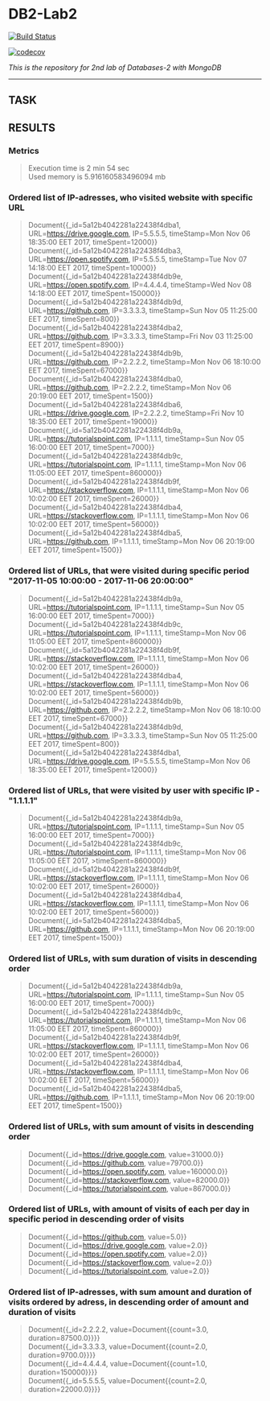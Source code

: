 # DB2-Lab2
[![Build Status](https://travis-ci.org/daryanekryach/DB2-Lab2.svg?branch=master)](https://travis-ci.org/daryanekryach/DB2-Lab2)

[![codecov](https://codecov.io/gh/daryanekryach/DB2-Lab2/branch/master/graph/badge.svg)](https://codecov.io/gh/daryanekryach/DB2-Lab2)

*This is the repository for 2nd lab of Databases-2 with MongoDB*

***

## TASK

## RESULTS
### Metrics
> Execution time is 2 min 54 sec<br/>Used memory is 5.916160583496094 mb

### Ordered list of  IP-adresses, who visited website with specific URL
>Document{{_id=5a12b4042281a22438f4dba1, URL=https://drive.google.com, IP=5.5.5.5, timeStamp=Mon Nov 06 18:35:00 EET 2017, timeSpent=12000}}<br>
>Document{{_id=5a12b4042281a22438f4dba3, URL=https://open.spotify.com, IP=5.5.5.5, timeStamp=Tue Nov 07 14:18:00 EET 2017, timeSpent=10000}}<br>
>Document{{_id=5a12b4042281a22438f4db9e, URL=https://open.spotify.com, IP=4.4.4.4, timeStamp=Wed Nov 08 14:18:00 EET 2017, timeSpent=150000}}<br>
>Document{{_id=5a12b4042281a22438f4db9d, URL=https://github.com, IP=3.3.3.3, timeStamp=Sun Nov 05 11:25:00 EET 2017, timeSpent=800}}<br>
>Document{{_id=5a12b4042281a22438f4dba2, URL=https://github.com, IP=3.3.3.3, timeStamp=Fri Nov 03 11:25:00 EET 2017, timeSpent=8900}}<br>
>Document{{_id=5a12b4042281a22438f4db9b, URL=https://github.com, IP=2.2.2.2, timeStamp=Mon Nov 06 18:10:00 EET 2017, timeSpent=67000}}<br>
>Document{{_id=5a12b4042281a22438f4dba0, URL=https://github.com, IP=2.2.2.2, timeStamp=Mon Nov 06 20:19:00 EET 2017, timeSpent=1500}}<br>
>Document{{_id=5a12b4042281a22438f4dba6, URL=https://drive.google.com, IP=2.2.2.2, timeStamp=Fri Nov 10 18:35:00 EET 2017, timeSpent=19000}}<br>
>Document{{_id=5a12b4042281a22438f4db9a, URL=https://tutorialspoint.com, IP=1.1.1.1, timeStamp=Sun Nov 05 16:00:00 EET 2017, timeSpent=7000}}<br>
>Document{{_id=5a12b4042281a22438f4db9c, URL=https://tutorialspoint.com, IP=1.1.1.1, timeStamp=Mon Nov 06 11:05:00 EET 2017, timeSpent=860000}}<br>
>Document{{_id=5a12b4042281a22438f4db9f, URL=https://stackoverflow.com, IP=1.1.1.1, timeStamp=Mon Nov 06 10:02:00 EET 2017, timeSpent=26000}}<br>
>Document{{_id=5a12b4042281a22438f4dba4, URL=https://stackoverflow.com, IP=1.1.1.1, timeStamp=Mon Nov 06 10:02:00 EET 2017, timeSpent=56000}}<br>
>Document{{_id=5a12b4042281a22438f4dba5, URL=https://github.com, IP=1.1.1.1, timeStamp=Mon Nov 06 20:19:00 EET 2017, timeSpent=1500}}
### Ordered list of  URLs, that were visited during specific period "2017-11-05 10:00:00 - 2017-11-06 20:00:00"
>Document{{_id=5a12b4042281a22438f4db9a, URL=https://tutorialspoint.com, IP=1.1.1.1, timeStamp=Sun Nov 05 16:00:00 EET 2017, timeSpent=7000}}<br>
>Document{{_id=5a12b4042281a22438f4db9c, URL=https://tutorialspoint.com, IP=1.1.1.1, timeStamp=Mon Nov 06 11:05:00 EET 2017, timeSpent=860000}}<br>
>Document{{_id=5a12b4042281a22438f4db9f, URL=https://stackoverflow.com, IP=1.1.1.1, timeStamp=Mon Nov 06 10:02:00 EET 2017, timeSpent=26000}}<br>
>Document{{_id=5a12b4042281a22438f4dba4, URL=https://stackoverflow.com, IP=1.1.1.1, timeStamp=Mon Nov 06 10:02:00 EET 2017, timeSpent=56000}}<br>
>Document{{_id=5a12b4042281a22438f4db9b, URL=https://github.com, IP=2.2.2.2, timeStamp=Mon Nov 06 18:10:00 EET 2017, timeSpent=67000}}<br>
>Document{{_id=5a12b4042281a22438f4db9d, URL=https://github.com, IP=3.3.3.3, timeStamp=Sun Nov 05 11:25:00 EET 2017, timeSpent=800}}<br>
>Document{{_id=5a12b4042281a22438f4dba1, URL=https://drive.google.com, IP=5.5.5.5, timeStamp=Mon Nov 06 18:35:00 EET 2017, timeSpent=12000}}<br>
### Ordered list of  URLs, that were visited by user with specific IP - "1.1.1.1"
>Document{{_id=5a12b4042281a22438f4db9a, URL=https://tutorialspoint.com, IP=1.1.1.1, timeStamp=Sun Nov 05 16:00:00 EET 2017, timeSpent=7000}}<br>
>Document{{_id=5a12b4042281a22438f4db9c, URL=https://tutorialspoint.com, IP=1.1.1.1, timeStamp=Mon Nov 06 11:05:00 EET 2017, >timeSpent=860000}}
>Document{{_id=5a12b4042281a22438f4db9f, URL=https://stackoverflow.com, IP=1.1.1.1, timeStamp=Mon Nov 06 10:02:00 EET 2017, timeSpent=26000}}<br>
>Document{{_id=5a12b4042281a22438f4dba4, URL=https://stackoverflow.com, IP=1.1.1.1, timeStamp=Mon Nov 06 10:02:00 EET 2017, timeSpent=56000}}<br>
>Document{{_id=5a12b4042281a22438f4dba5, URL=https://github.com, IP=1.1.1.1, timeStamp=Mon Nov 06 20:19:00 EET 2017, timeSpent=1500}}<br>
### Ordered list of URLs, with sum duration of visits in descending order
>Document{{_id=5a12b4042281a22438f4db9a, URL=https://tutorialspoint.com, IP=1.1.1.1, timeStamp=Sun Nov 05 16:00:00 EET 2017, timeSpent=7000}}<br>
>Document{{_id=5a12b4042281a22438f4db9c, URL=https://tutorialspoint.com, IP=1.1.1.1, timeStamp=Mon Nov 06 11:05:00 EET 2017, timeSpent=860000}}<br>
>Document{{_id=5a12b4042281a22438f4db9f, URL=https://stackoverflow.com, IP=1.1.1.1, timeStamp=Mon Nov 06 10:02:00 EET 2017, timeSpent=26000}}<br>
>Document{{_id=5a12b4042281a22438f4dba4, URL=https://stackoverflow.com, IP=1.1.1.1, timeStamp=Mon Nov 06 10:02:00 EET 2017, timeSpent=56000}}<br>
>Document{{_id=5a12b4042281a22438f4dba5, URL=https://github.com, IP=1.1.1.1, timeStamp=Mon Nov 06 20:19:00 EET 2017, timeSpent=1500}}
### Ordered list of URLs, with sum amount of visits in descending order
>Document{{_id=https://drive.google.com, value=31000.0}}<br>
>Document{{_id=https://github.com, value=79700.0}}<br>
>Document{{_id=https://open.spotify.com, value=160000.0}}<br>
>Document{{_id=https://stackoverflow.com, value=82000.0}}<br>
>Document{{_id=https://tutorialspoint.com, value=867000.0}}<br>
### Ordered list of URLs, with amount of visits of each per day in specific period in descending order of visits
>Document{{_id=https://github.com, value=5.0}}<br>
>Document{{_id=https://drive.google.com, value=2.0}}<br>
>Document{{_id=https://open.spotify.com, value=2.0}}<br>
>Document{{_id=https://stackoverflow.com, value=2.0}}<br>
>Document{{_id=https://tutorialspoint.com, value=2.0}}<br>
### Ordered list of IP-adresses, with sum amount and duration of visits ordered by adress, in descending order of amount and duration of visits
>Document{{_id=2.2.2.2, value=Document{{count=3.0, duration=87500.0}}}}<br>
>Document{{_id=3.3.3.3, value=Document{{count=2.0, duration=9700.0}}}}<br>
>Document{{_id=4.4.4.4, value=Document{{count=1.0, duration=150000}}}}<br>
>Document{{_id=5.5.5.5, value=Document{{count=2.0, duration=22000.0}}}}<br>
